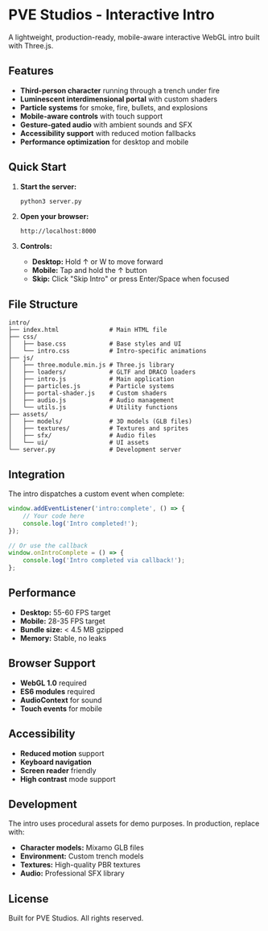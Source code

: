 # PVE Studios - Interactive Intro

A lightweight, production-ready, mobile-aware interactive WebGL intro built with Three.js.

## Features

- **Third-person character** running through a trench under fire
- **Luminescent interdimensional portal** with custom shaders
- **Particle systems** for smoke, fire, bullets, and explosions
- **Mobile-aware controls** with touch support
- **Gesture-gated audio** with ambient sounds and SFX
- **Accessibility support** with reduced motion fallbacks
- **Performance optimization** for desktop and mobile

## Quick Start

1. **Start the server:**
   ```bash
   python3 server.py
   ```

2. **Open your browser:**
   ```
   http://localhost:8000
   ```

3. **Controls:**
   - **Desktop:** Hold ↑ or W to move forward
   - **Mobile:** Tap and hold the ↑ button
   - **Skip:** Click "Skip Intro" or press Enter/Space when focused

## File Structure

```
intro/
├── index.html              # Main HTML file
├── css/
│   ├── base.css            # Base styles and UI
│   └── intro.css           # Intro-specific animations
├── js/
│   ├── three.module.min.js # Three.js library
│   ├── loaders/            # GLTF and DRACO loaders
│   ├── intro.js            # Main application
│   ├── particles.js        # Particle systems
│   ├── portal-shader.js    # Custom shaders
│   ├── audio.js            # Audio management
│   └── utils.js            # Utility functions
├── assets/
│   ├── models/             # 3D models (GLB files)
│   ├── textures/           # Textures and sprites
│   ├── sfx/                # Audio files
│   └── ui/                 # UI assets
└── server.py               # Development server
```

## Integration

The intro dispatches a custom event when complete:

```javascript
window.addEventListener('intro:complete', () => {
    // Your code here
    console.log('Intro completed!');
});

// Or use the callback
window.onIntroComplete = () => {
    console.log('Intro completed via callback!');
};
```

## Performance

- **Desktop:** 55-60 FPS target
- **Mobile:** 28-35 FPS target
- **Bundle size:** < 4.5 MB gzipped
- **Memory:** Stable, no leaks

## Browser Support

- **WebGL 1.0** required
- **ES6 modules** required
- **AudioContext** for sound
- **Touch events** for mobile

## Accessibility

- **Reduced motion** support
- **Keyboard navigation**
- **Screen reader** friendly
- **High contrast** mode support

## Development

The intro uses procedural assets for demo purposes. In production, replace with:

- **Character models:** Mixamo GLB files
- **Environment:** Custom trench models
- **Textures:** High-quality PBR textures
- **Audio:** Professional SFX library

## License

Built for PVE Studios. All rights reserved.
